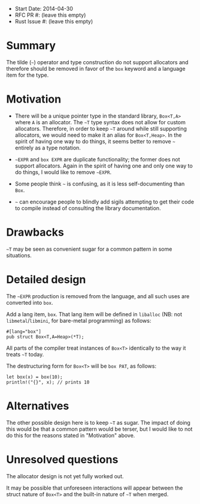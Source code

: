 - Start Date: 2014-04-30
- RFC PR #: (leave this empty)
- Rust Issue #: (leave this empty)

# Summary

The tilde (`~`) operator and type construction do not support allocators and therefore should be removed in favor of the `box` keyword and a language item for the type.

# Motivation

* There will be a unique pointer type in the standard library, `Box<T,A>` where `A` is an allocator. The `~T` type syntax does not allow for custom allocators. Therefore, in order to keep `~T` around while still supporting allocators, we would need to make it an alias for `Box<T,Heap>`. In the spirit of having one way to do things, it seems better to remove `~` entirely as a type notation.

* `~EXPR` and `box EXPR` are duplicate functionality; the former does not support allocators. Again in the spirit of having one and only one way to do things, I would like to remove `~EXPR`.

* Some people think `~` is confusing, as it is less self-documenting than `Box`.

* `~` can encourage people to blindly add sigils attempting to get their code to compile instead of consulting the library documentation.

# Drawbacks

`~T` may be seen as convenient sugar for a common pattern in some situations.

# Detailed design

The `~EXPR` production is removed from the language, and all such uses are converted into `box`.

Add a lang item, `box`. That lang item will be defined in `liballoc` (NB: not `libmetal`/`libmini`, for bare-metal programming) as follows:

    #[lang="box"]
    pub struct Box<T,A=Heap>(*T);

All parts of the compiler treat instances of `Box<T>` identically to the way it treats `~T` today.

The destructuring form for `Box<T>` will be `box PAT`, as follows:

    let box(x) = box(10);
    println!("{}", x); // prints 10

# Alternatives

The other possible design here is to keep `~T` as sugar. The impact of doing this would be that a common pattern would be terser, but I would like to not do this for the reasons stated in "Motivation" above.

# Unresolved questions

The allocator design is not yet fully worked out.

It may be possible that unforeseen interactions will appear between the struct nature of `Box<T>` and the built-in nature of `~T` when merged. 